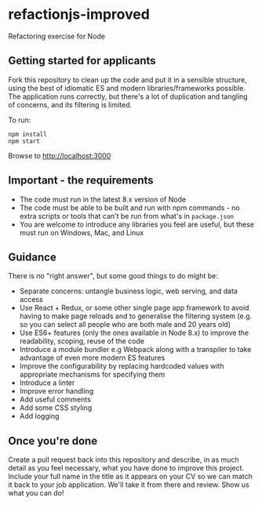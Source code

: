 # refactionjs-improved
Refactoring exercise for Node

## Getting started for applicants

Fork this repository to clean up the code and put it in a sensible structure, using the best of idiomatic ES and modern libraries/frameworks possible. The application runs correctly, but there's a lot of duplication and tangling of concerns, and its filtering is limited.

To run:
```
npm install
npm start
```

Browse to [http://localhost:3000](http://localhost:3000)

## Important - the requirements

* The code must run in the latest 8.x version of Node
* The code must be able to be built and run with npm commands - no extra scripts or tools that can't be run from what's in `package.json`
* You are welcome to introduce any libraries you feel are useful, but these must run on Windows, Mac, and Linux

## Guidance

There is no "right answer", but some good things to do might be:
* Separate concerns: untangle business logic, web serving, and data access
* Use React + Redux, or some other single page app framework to avoid having to make page reloads and to generalise the filtering system (e.g. so you can select all people who are both male and 20 years old)
* Use ES6+ features (only the ones available in Node 8.x) to improve the readability, scoping, reuse of the code
* Introduce a module bundler e.g Webpack along with a transpiler to take advantage of even more modern ES features
* Improve the configurability by replacing hardcoded values with appropriate mechanisms for specifying them
* Introduce a linter
* Improve error handling
* Add useful comments
* Add some CSS styling
* Add logging

## Once you're done

Create a pull request back into this repository and describe, in as much detail as you feel necessary, what you have done to improve this project. Include your full name in the title as it appears on your CV so we can match it back to your job application. We'll take it from there and review. Show us what you can do!

